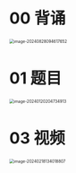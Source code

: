 # 00 背诵

<img src="https://cvp.oss-cn-shanghai.aliyuncs.com/202408280946926.png" alt="image-20240828094617652" style="zoom:50%;" />

# 01 题目

<img src="https://cvp.oss-cn-shanghai.aliyuncs.com/picgo/202401202047012.png" alt="image-20240120204734913" style="zoom: 50%;" />



# 03 视频

<img src="https://cvp.oss-cn-shanghai.aliyuncs.com/picgo/202402181340021.png" alt="image-20240218134018807" style="zoom:50%;" />
